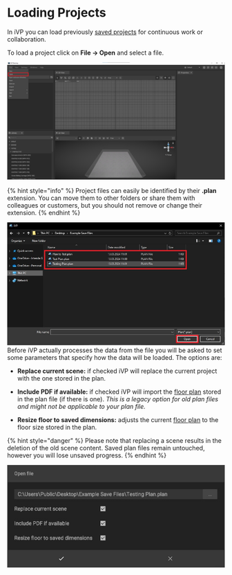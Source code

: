 # Loading Projects

In iVP you can load previously [saved projects](saving-projects.md) for continuous work or collaboration. 

To load a project click on **File -> Open** and select a file.

![](../../../.gitbook/assets/open_file_menu.jpg)

{% hint style="info" %}
Project files can easily be identified by their **.plan** extension. You can move them to other folders or share them with colleagues or customers, but you should not remove or change their extension.
{% endhint %}

![](../../../.gitbook/assets/open_file_dialogue.jpg)
Before iVP actually processes the data from the file you will be asked to set some parameters that specify how the data will be loaded. The options are:

* **Replace current scene:** if checked iVP will replace the current project with the one stored in the plan.

* **Include PDF if available:** if checked iVP will import the [floor plan](../user-interface/the-floor-plan.md) stored in the plan file (if there is one). _This is a legacy option for old plan files and might not be applicable to your plan file._

* **Resize floor to saved dimensions:** adjusts the current [floor plan](../user-interface/the-floor-plan.md#adjusting-the-shape-and-size-of-the-floor-plan) to the floor size stored in the plan.

{% hint style="danger" %}
Please note that replacing a scene results in the deletion of the old scene content. Saved plan files remain untouched, however you will lose unsaved progress.
{% endhint %}

![](../../../.gitbook/assets/open_file_options.jpg)